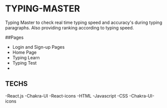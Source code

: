 # TYPING-MASTER

Typing Master to check real time typing speed and accuracy's during typing paragraphs. Also providing ranking according to typing speed.

##Pages
- Login and Sign-up Pages
- Home Page
- Typing Learn
- Typing Test
- 

## TECHS 

-React.js
-Chakra-UI
-React-icons
-HTML
-Javascript
-CSS
-Chakra-UI-icons



